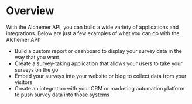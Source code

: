 # Overview

With the Alchemer API, you can build a wide variety of applications and
integrations. Below are just a few examples of what you can do with the
Alchemer API:

- Build a custom report or dashboard to display your survey data in the way
  that you want
- Create a survey-taking application that allows your users to take your
  surveys on the go
- Embed your surveys into your website or blog to collect data from your
  visitors
- Create an integration with your CRM or marketing automation platform to push
  survey data into those systems
